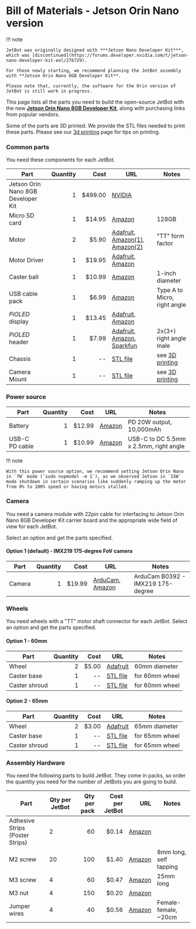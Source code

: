 # Bill of Materials - Jetson Orin Nano version

!!! note

    JetBot was originally designed with ***Jetson Nano Developer Kit***, which was [discontinued](https://forums.developer.nvidia.com/t/jetson-nano-developer-kit-eol/276729).

    For those newly starting, we recommend planning the JetBot assembly with **Jetson Orin Nano 8GB Developer Kit**. 

    Please note that, currently, the software for the Orin version of JetBot is still work in progress.


This page lists all the parts you need to build the open-source JetBot with the new [**Jetson Orin Nano 8GB Developer Kit**](https://developer.nvidia.com/embedded/learn/get-started-jetson-orin-nano-devkit), along with purchasing links from popular vendors.

Some of the parts are 3D printed.  We provide the STL files needed to print these parts.  Please see our [3d printing](3d_printing.md) page for tips on printing.

### Common parts

You need these components for each JetBot.

|  **Part** | **Quantity** | **Cost** | **URL** | **Notes** |
| --- | --: | --: | --- | --- |
| Jetson Orin Nano 8GB Developer Kit | 1 |  $499.00 | [NVIDIA](https://store.nvidia.com/jetson/store/)  |  |
| Micro SD card | 1 | $14.95 | [Amazon](https://a.co/d/0aOqPQh) | 128GB |
| Motor | 2 | $5.90 | [Adafruit](http://adafru.it/3777), [Amazon(1)](https://a.co/d/cQ489BJ), [Amazon(2)](https://amzn.to/2MU9zPb) | "TT" form factor |
| Motor Driver | 1 | $19.95 | [Adafruit](http://adafru.it/2927), [Amazon](https://a.co/d/aUs8dwA) |  |
| Caster ball | 1 | $10.99 | [Amazon](https://a.co/d/3WmVtqU) | 1-inch diameter |
| USB cable pack | 1 | $6.99 | [Amazon](http://amzn.com/B01N337FQF/) | Type A to Micro, right angle |
| *PiOLED* display | 1 | $13.45 | [Adafruit](http://adafru.it/3527), [Amazon](https://a.co/d/cmRS0RE) |  |
| *PiOLED* header | 1 | $7.99 | [Adafruit](http://adafru.it/1541), [Amazon](https://a.co/d/fGDbnIE), [Sparkfun](https://www.sparkfun.com/products/12792) | 2x(3+) right angle male |
| Chassis | 1 | -- | [STL file](cad/chassis.stl) | see [3D printing](3d-printing) | |
| Camera Mount | 1 | -- | [STL file](cad/camera_mount.stl) | see [3D printing](3d-printing) |

### Power source

|  **Part** | **Quantity** | **Cost** | **URL** | **Notes** |
| --- | --: | --: | --- | --- |
| Battery | 1 | $12.99 | [Amazon](https://a.co/d/5DvsXGu) | PD 20W output, 10,000mAh |
| USB-C PD cable | 1 | $10.99 | [Amazon](https://a.co/d/ihjA431) | USB-C to DC 5.5mm x 2.5mm, right angle |

!!! note

    With this power source option, we recommend setting Jetson Orin Nano in `7W` mode (`sudo nvpmodel -m 1`), as we observed Jetson in `15W` mode shutdown in certain scenarios like suddenly ramping up the motor from 0% to 100% speed or having motors stalled.

### Camera

You need a camera module with 22pin cable for interfacing to Jetson Orin Nano 8GB Developer Kit carrier board and the appropriate wide field of view for each JetBot.  

Select an option and get the parts specified.

#### Option 1 (default) - IMX219 175-degree FoV camera

|  **Part** | **Quantity** | **Cost** | **URL** | **Notes** |
| --- | --: | --: | --- | --- |
| Camera | 1 | $19.99 | [ArduCam](https://www.arducam.com/product/8mp-imx219-175-degree-ultra-wide-angle-raspberry-pi-b0392/), [Amazon](https://a.co/d/gbWtB9X) | ArduCam B0392 - IMX219 175-degree |

<!-- #### Option 2 - IMX477 12.3MP 88°(D)×75°(H)

|  **Part** | **Quantity** | **Cost** | **URL** | **Notes** |
| --- | --: | --: | --- | --- |
| Camera | 1 | $64.99 | [ArduCam](https://www.arducam.com/product/arducam-high-quality-camera-for-jetson-nano-and-xavier-nx-12mp-m12-mount/), [Amazon](https://a.co/d/gIJkaBO) | ArduCam B0251 - IMX477 12.3MP 88°(D)×75°(H) | -->

### Wheels

You need wheels with a "TT" motor shaft connector for each JetBot.  Select an option and get the parts specified.

#### Option 1 - 60mm

|  **Part** | **Quantity** | **Cost** | **URL** | **Notes** |
| --- | --: | --: | --- | --- |
| Wheel | 2 | $5.00 | [Adafruit](http://adafru.it/3757) | 60mm diameter |
| Caster base | 1 | -- | [STL file](cad/caster_base_60mm.stl) | for 60mm wheel |
| Caster shroud | 1 | -- | [STL file](cad/caster_shroud_60mm.stl) | for 60mm wheel |

#### Option 2 - 65mm

|  **Part** | **Quantity** | **Cost** | **URL** | **Notes** |
| --- | --: | --: | --- | --- |
| Wheel | 2 | $3.00 | [Adafruit](https://www.adafruit.com/product/3763) | 65mm diameter |
| Caster base | 1 | -- | [STL file](cad/caster_base_65mm.stl) | for 65mm wheel|
| Caster shroud | 1 | -- | [STL file](cad/caster_shroud_65mm.stl) | for 65mm wheel |

### Assembly Hardware

You need the following parts to build JetBot.  They come in packs, so order the quantity you need for the number of JetBots you are going to build.

|  **Part** | **Qty per JetBot** | **Qty per pack** | **Cost per JetBot** | **URL** | **Notes** |
| --- | --- | --: | --: | --: | --- |
| Adhesive Strips (Poster Strips) | 2 | 60 | $0.14 | [Amazon](https://a.co/d/0vJTr7M) | |
|  M2 screw | 20 | 100 | $1.40 | [Amazon](https://a.co/d/cyiag7K) | 8mm long, self tapping |
|  M3 screw | 4 | 60 | $0.47 | [Amazon](https://a.co/d/2foBYX5) | 25mm long|
|  M3 nut | 4 | 150 | $0.20 | [Amazon](https://a.co/d/05wzwMC) |  |
|  Jumper wires | 4 | 40 | $0.56 | [Amazon](https://a.co/d/5FdEzo4) | Female-female, ~20cm |
